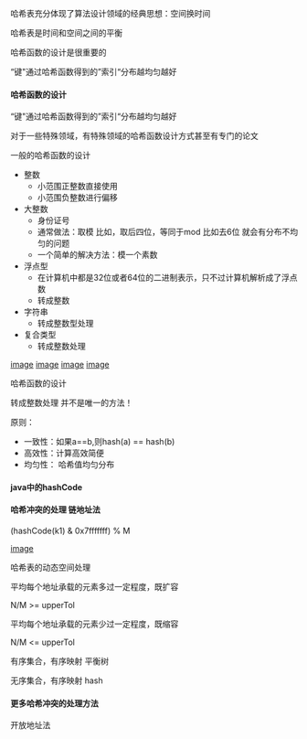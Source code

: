 哈希表充分体现了算法设计领域的经典思想：空间换时间

哈希表是时间和空间之间的平衡

哈希函数的设计是很重要的

“键"通过哈希函数得到的”索引“分布越均匀越好


#### 哈希函数的设计

“键"通过哈希函数得到的”索引“分布越均匀越好

对于一些特殊领域，有特殊领域的哈希函数设计方式甚至有专门的论文

一般的哈希函数的设计

- 整数  
  - 小范围正整数直接使用
  - 小范围负整数进行偏移
- 大整数
  - 身份证号
  - 通常做法：取模  比如，取后四位，等同于mod  比如去6位 就会有分布不均匀的问题
  - 一个简单的解决方法：模一个素数   
- 浮点型
  - 在计算机中都是32位或者64位的二进制表示，只不过计算机解析成了浮点数
  - 转成整数
- 字符串
  - 转成整数型处理
- 复合类型
  - 转成整数处理

[image](http://www.chenjinxinlove.com/cdn/WechatIMG11.jpeg)
[image](http://www.chenjinxinlove.com/cdn/WechatIMG12.jpeg)
[image](http://www.chenjinxinlove.com/cdn/WechatIMG13.jpeg)
[image](http://www.chenjinxinlove.com/cdn/WechatIMG14.jpeg)

哈希函数的设计

转成整数处理 并不是唯一的方法！

原则：

- 一致性：如果a==b,则hash(a) == hash(b)
- 高效性：计算高效简便
- 均匀性： 哈希值均匀分布


#### java中的hashCode

#### 哈希冲突的处理  链地址法

(hashCode(k1) & 0x7fffffff) % M

[image](http://www.chenjinxinlove.com/cdn/WechatIMG15.jpeg)


哈希表的动态空间处理

平均每个地址承载的元素多过一定程度，既扩容

N/M >= upperTol 

平均每个地址承载的元素少过一定程度，既缩容

N/M <= upperTol


有序集合，有序映射    平衡树

无序集合，有序映射    hash

#### 更多哈希冲突的处理方法

开放地址法
